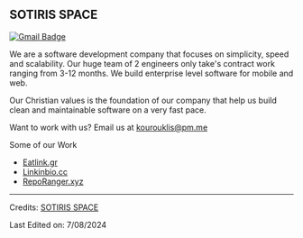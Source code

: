 ## SOTIRIS SPACE
[![Gmail Badge](https://img.shields.io/badge/-Gmail-c14438?style=flat-square&logo=Gmail&logoColor=white&link=mailto:kourouklis@pm.me)](mailto:kourouklis@pm.me)

We are a software development company that focuses on simplicity, speed and scalability. Our huge team of 2 engineers only take's contract work ranging from 3-12 months. We build enterprise level software for mobile and web.

Our Christian values is the foundation of our company that help us build clean and maintainable software on a very fast pace.

Want to work with us? Email us at [kourouklis@pm.me](mailto:kourouklis@pm.me)

Some of our Work
- [Eatlink.gr](https://eatlink.gr)
- [Linkinbio.cc](https://linkinbio.cc)
- [RepoRanger.xyz](https://reporanger.xyz)

----
Credits: [SOTIRIS SPACE](https://github.com/sotirisspace)

Last Edited on: 7/08/2024
